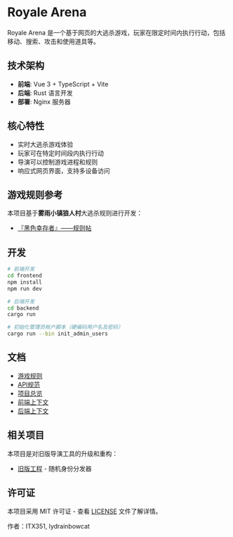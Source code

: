 # Royale Arena

Royale Arena 是一个基于网页的大逃杀游戏，玩家在限定时间内执行行动，包括移动、搜索、攻击和使用道具等。

## 技术架构

- **前端**: Vue 3 + TypeScript + Vite
- **后端**: Rust 语言开发
- **部署**: Nginx 服务器

## 核心特性

- 实时大逃杀游戏体验
- 玩家可在特定时间段内执行行动
- 导演可以控制游戏进程和规则
- 响应式网页界面，支持多设备访问

## 游戏规则参考

本项目基于**雾雨小镇狼人村**大逃杀规则进行开发：
- [『黑色幸存者』——规则帖](https://www.mistytown.cn/forum.php?mod=viewthread&tid=12353&fromuid=9472)

## 开发

```bash
# 前端开发
cd frontend
npm install
npm run dev

# 后端开发
cd backend
cargo run

# 初始化管理员帐户脚本（硬编码用户名及密码）
cargo run --bin init_admin_users
```

## 文档

- [游戏规则](docs/game-rules.md)
- [API规范](docs/api/)
- [项目总览](QWEN.md)
- [前端上下文](frontend/QWEN.md)
- [后端上下文](backend/QWEN.md)

## 相关项目

本项目是对旧版导演工具的升级和重构：
- [旧版工程](https://github.com/lydrainbowcat/directors/) - 随机身份分发器

## 许可证

本项目采用 MIT 许可证 - 查看 [LICENSE](LICENSE) 文件了解详情。

作者：ITX351, lydrainbowcat